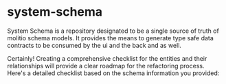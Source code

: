 # system-schema

System Schema is a repository designated to be a single source of truth of molitio schema models. It provides the means to generate type safe data contracts to be consumed by the ui and the back and as well.

Certainly! Creating a comprehensive checklist for the entities and their relationships will provide a clear roadmap for the refactoring process. Here's a detailed checklist based on the schema information you provided:

       

